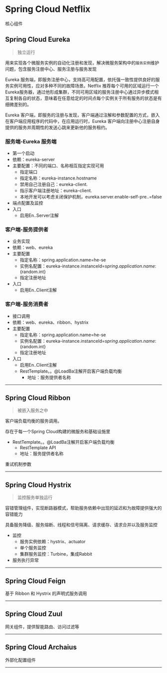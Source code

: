 #   Spring Cloud Netflix

核心组件

##  Spring Cloud  Eureka

>   独立运行

用来实现各个微服务实例的自动化注册和发现，解决微服务架构中的`服务实例`维护问题，包含服务注册中心、服务注册与服务发现

Eureka 服务端，即服务注册中心，支持高可用配置，依托强一致性提供良好的服务实例可用性，应对多种不同的故障场景。Netflix 推荐每个可用的区域运行一个 Eureka服务器，通过他形成集群，不同可用区域的服务注册中心通过异步模式相互复制各自的状态，意味着在任意给定的时间点每个实例关于所有服务的状态是有细微差别的。

Eureka 客户端，即服务的注册与发现，客户端通过注解和参数配置的方式，嵌入在客户端应用程序的代码中，在应用运行时，Eureka 客户端向注册中心注册自身提供的服务并周期性的发送心跳来更新他的服务租约。


### 服务端-Eureka 服务端

-   第一个启动
-   依赖：eureka-server
-   主要配置：不同的端口、名称相互指定实现可用
    -   指定端口
    -   指定名称：eureka-instance.hostname
    -   禁用自己注册自己：eureka-client.
    -   指示客户端注册地址：eureka-client.
    -   本地开发可以考虑关闭保护机制，eureka.server.enable-self-pre..=false
-   端点配置及监控
-   入口
    -   启用En..Server注解

### 客户端-服务提供者
-   业务实现
-   依赖：web、eureka
-   主要配置
    -   指定名称：spring.application.name=he-se
    -   实例名配置：eureka-instance.instanceId=${spring.application.name}:${random.int}
    -   指定注册地址
-   入口
    -   启用En..Client注解

### 客户端-服务消费者
-   接口调用
-   依赖：web、eureka、ribbon、hystrix
-   主要配置
    -   指定名称：spring.application.name=he-se
    -   实例名配置：eureka-instance.instanceId=${spring.application.name}:${random.int}
    -   指定注册地址
-   入口
    -   启用En..Client注解
    -   RestTemplate。。@LoadBa注解开启客户端负载均衡
        -   地址：服务提供者名称


----

##   Spring Cloud  Ribbon

>   被嵌入服务之中

客户端负载均衡的服务调用。

存在于每一个Spring Cloud构建的微服务和基础设施里

-   RestTemplate。。@LoadBa注解开启客户端负载均衡
    -   RestTemplate API
    -   地址：服务提供者名称

重试机制参数

----

##   Spring Cloud  Hystrix

>   监控服务单独运行

容错管理组件，实现断路器模式，帮助服务依赖中出现的延迟和为故障提供强大的容错能力

具备服务降级、服务熔断、线程和信号隔离、请求缓存、请求合并以及服务监控

-   监控
    -   服务实例依赖：hystrix、actuator
    -   单个服务监控
    -   集群服务监控：Turbine，集成Rabbit
-   服务执行异常

----

##   Spring Cloud  Feign 

基于 Ribbon 和 Hystrix 的声明式服务调用

----

##  Spring Cloud  Zuul  

网关组件，提供智能路由、访问过滤等

----

##  Spring Cloud  Archaius  

外部化配置组件




----

